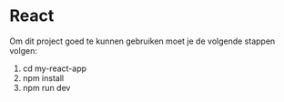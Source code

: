 # React
Om dit project goed te kunnen gebruiken moet je de volgende stappen volgen:

1. cd my-react-app
2. npm install
3. npm run dev
